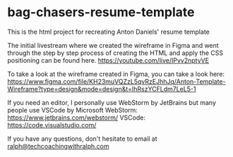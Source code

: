 # bag-chasers-resume-template
This is the html project for recreating Anton Daniels' resume template

The initial livestream where we created the wireframe in Figma and went through the step by step process of creating the HTML and apply the CSS positioning can be found here.
https://youtube.com/live/IPvv2nptyVE

To take a look at the wireframe created in Figma, you can take a look here:
https://www.figma.com/file/KH23muVQZzL5qvRzEJhhJq/Anton-Template-Wireframe?type=design&mode=design&t=IhRszYCFLdm7LeL5-1

If you need an editor, I personally use WebStorm by JetBrains but many people use VSCode by Microsoft
WebStorm: https://www.jetbrains.com/webstorm/
VSCode: https://code.visualstudio.com/

If you have any questions, don't hesitate to email at ralph@techcoachingwithralph.com
